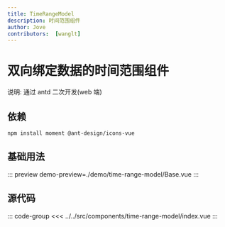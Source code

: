 ```yaml
---
title: TimeRangeModel
description: 时间范围组件
author: Jove
contributors:  [wanglt]
---
```


# 双向绑定数据的时间范围组件

说明: 通过 antd 二次开发(web 端)

## 依赖

```
npm install moment @ant-design/icons-vue
```

## 基础用法
::: preview
demo-preview=./demo/time-range-model/Base.vue
:::

## 源代码
::: code-group
<<< ../../src/components/time-range-model/index.vue
:::

